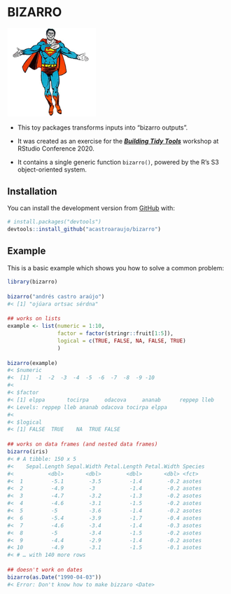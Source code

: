 
<!-- README.md is generated from README.Rmd. Please edit that file -->

# BIZARRO

<!-- badges: start -->

<!-- badges: end -->

<img src="bizarro.jpg" width="40%" />

  - This toy packages transforms inputs into “bizarro outputs”.

  - It was created as an exercise for the [***Building Tidy
    Tools***](https://github.com/rstudio-conf-2020/build-tidy-tools)
    workshop at RStudio Conference 2020.

  - It contains a single generic function `bizarro()`, powered by the
    R’s S3 object-oriented system.

## Installation

You can install the development version from
[GitHub](https://github.com/) with:

``` r
# install.packages("devtools")
devtools::install_github("acastroaraujo/bizarro")
```

## Example

This is a basic example which shows you how to solve a common problem:

``` r
library(bizarro)

bizarro("andrés castro araújo")
#< [1] "ojúara ortsac sérdna"

## works on lists
example <- list(numeric = 1:10, 
                factor = factor(stringr::fruit[1:5]),
                logical = c(TRUE, FALSE, NA, FALSE, TRUE)
                )

bizarro(example)
#< $numeric
#<  [1]  -1  -2  -3  -4  -5  -6  -7  -8  -9 -10
#< 
#< $factor
#< [1] elppa       tocirpa     odacova     ananab      reppep lleb
#< Levels: reppep lleb ananab odacova tocirpa elppa
#< 
#< $logical
#< [1] FALSE  TRUE    NA  TRUE FALSE

## works on data frames (and nested data frames)
bizarro(iris)
#< # A tibble: 150 x 5
#<    Sepal.Length Sepal.Width Petal.Length Petal.Width Species
#<           <dbl>       <dbl>        <dbl>       <dbl> <fct>  
#<  1         -5.1        -3.5         -1.4        -0.2 asotes 
#<  2         -4.9        -3           -1.4        -0.2 asotes 
#<  3         -4.7        -3.2         -1.3        -0.2 asotes 
#<  4         -4.6        -3.1         -1.5        -0.2 asotes 
#<  5         -5          -3.6         -1.4        -0.2 asotes 
#<  6         -5.4        -3.9         -1.7        -0.4 asotes 
#<  7         -4.6        -3.4         -1.4        -0.3 asotes 
#<  8         -5          -3.4         -1.5        -0.2 asotes 
#<  9         -4.4        -2.9         -1.4        -0.2 asotes 
#< 10         -4.9        -3.1         -1.5        -0.1 asotes 
#< # … with 140 more rows

## doesn't work on dates
bizarro(as.Date("1990-04-03"))
#< Error: Don't know how to make bizzaro <Date>
```
